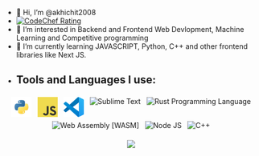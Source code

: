 - 👋 Hi, I’m @akhichit2008
- [![CodeChef Rating](https://img.shields.io/badge/dynamic/json?label=CodeChef&query=%24.stars&url=https://competitive-coding-api.herokuapp.com/api/codechef/advaithm582&logo=codechef&logoColor=f5f5dc&labelColor=7b5e47&style=for-the-badge&cacheSeconds=86400)](https://www.codechef.com/users/akhicode800725)
- 👀 I’m interested in Backend and Frontend Web Devlopment, Machine Learning and Competitive programming
- 📘 I’m currently learning JAVASCRIPT, Python, C++ and other frontend libraries like Next JS.
- ## Tools and Languages I use:
<p align="center">
<img src="https://raw.githubusercontent.com/github/explore/80688e429a7d4ef2fca1e82350fe8e3517d3494d/topics/python/python.png" alt="Python" height="40" style="vertical-align:top; margin:4px">
<img src="https://raw.githubusercontent.com/github/explore/80688e429a7d4ef2fca1e82350fe8e3517d3494d/topics/javascript/javascript.png" alt="Javascript" height="40" style="vertical-align:top; margin:4px">
<img src="https://raw.githubusercontent.com/github/explore/80688e429a7d4ef2fca1e82350fe8e3517d3494d/topics/visual-studio-code/visual-studio-code.png" alt="VS Code" height="40" style="vertical-align:top; margin:4px">
 <img src="https://img.shields.io/badge/sublime_text-%23575757.svg?&style=for-the-badge&logo=sublime-text&logoColor=important" alt="Sublime Text" height="40" style="vertical-align:top; margin:4px">
<img src="https://img.shields.io/badge/Rust-black?style=for-the-badge&logo=rust&logoColor=#E57324" alt="Rust Programming Language" height="40" style="vertical-align:top; margin:4px">
 <img src="https://img.shields.io/badge/WebAssembly-654FF0?style=for-the-badge&logo=WebAssembly&logoColor=white" alt="Web Assembly [WASM]" height="40" style="vertical-align:top; margin:4px">
  <img src="https://img.shields.io/badge/Node.js-339933?style=for-the-badge&logo=nodedotjs&logoColor=white" alt="Node JS" height="40" style="vertical-align:top; margin:4px">
 <img src="https://img.shields.io/badge/C%2B%2B-00599C?style=for-the-badge&logo=c%2B%2B&logoColor=white" alt="C++" height="40" style="vertical-align:top; margin:4px">
 <br/><br/>
 <img src="https://github-readme-stats.vercel.app/api/top-langs/?username=akhichit2008&theme=tokyonight">

<!---
akhichit2008/akhichit2008 is a ✨ special ✨ repository because its `README.md` (this file) appears on your GitHub profile.
You can click the Preview link to take a look at your changes.
--->
